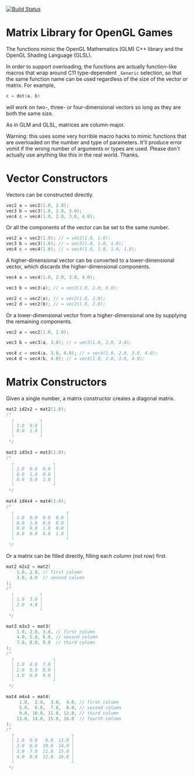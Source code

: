 [![Build Status](https://travis-ci.org/ned/matrix-glsl.svg?branch=master)](https://travis-ci.org/ned/matrix-glsl)

# Matrix Library for OpenGL Games

The functions mimic the OpenGL Mathematics (GLM) C++ library and the OpenGL Shading Language (GLSL).

In order to support overloading, the functions are actually function-like macros that wrap around C11 type-dependent `_Generic` selection, so that the same function name can be used regardless of the size of the vector or matrix.
For example,

```c
c = dot(a, b)
```

will work on two-, three- or four-dimensional vectors so long as they are both the same size.

As in GLM and GLSL, matrices are column-major.

Warning: this uses some very horrible macro hacks to mimic functions that are overloaded on the number and type of parameters.
It'll produce error vomit if the wrong number of arguments or types are used.
Please don't actually use anything like this in the real world.
Thanks.

# Vector Constructors

Vectors can be constructed directly.

```c
vec2 a = vec2(1.0, 2.0);
vec3 b = vec3(1.0, 2.0, 3.0);
vec4 c = vec4(1.0, 2.0, 3.0, 4.0);
```

Or all the components of the vector can be set to the same number.

```c
vec2 a = vec2(1.0); // = vec2(1.0, 1.0);
vec3 b = vec3(1.0); // = vec3(1.0, 1.0, 1.0);
vec4 c = vec4(1.0); // = vec4(1.0, 1.0, 1.0, 1.0);
```

A higher-dimensional vector can be converted to a lower-dimensional vector, which discards the higher-dimensional components.


```c
vec4 a = vec4(1.0, 2.0, 3.0, 4.0);

vec3 b = vec3(a); // = vec3(1.0, 2.0, 3.0);

vec2 c = vec2(a); // = vec2(1.0, 2.0);
vec2 d = vec2(b); // = vec2(1.0, 2.0);
```

Or a lower-dimensional vector from a higher-dimensional one by supplying the remaining components.

```c
vec2 a = vec2(1.0, 2.0);

vec3 b = vec3(a, 3.0); // = vec3(1.0, 2.0, 3.0);

vec4 c = vec4(a, 3.0, 4.0); // = vec4(1.0, 2.0, 3.0, 4.0);
vec4 d = vec4(b, 4.0); // = vec4(1.0, 2.0, 3.0, 4.0);
```

# Matrix Constructors

Given a single number, a matrix constructor creates a diagonal matrix.

```c
mat2 id2x2 = mat2(1.0);
/*
  ┌          ┐
  │ 1.0  0.0 │
  │ 0.0  1.0 │
  └          ┘
 */

mat3 id3x3 = mat3(1.0);
/*
  ┌               ┐
  │ 1.0  0.0  0.0 │
  │ 0.0  1.0  0.0 │
  │ 0.0  0.0  1.0 │
  └               ┘
 */

mat4 id4x4 = mat4(1.0);
/*
  ┌                    ┐
  │ 1.0  0.0  0.0  0.0 │
  │ 0.0  1.0  0.0  0.0 │
  │ 0.0  0.0  1.0  0.0 │
  │ 0.0  0.0  0.0  1.0 │
  └                    ┘
 */
```

Or a matrix can be filled directly, filling each *column* (not row) first.

```c
mat2 m2x2 = mat2(
    1.0, 2.0, // first column
    3.0, 4.0  // second column
);
/*
  ┌          ┐
  │ 1.0  3.0 │
  │ 2.0  4.0 │
  └          ┘
 */

mat3 m3x3 = mat3(
    1.0, 2.0, 3.0, // first column
    4.0, 5.0, 6.0, // second column
    7.0, 8.0, 9.0  // third column
);
/*
  ┌               ┐
  │ 1.0  4.0  7.0 │
  │ 2.0  5.0  8.0 │
  │ 3.0  6.0  9.0 │
  └               ┘
 */

mat4 m4x4 = mat4(
     1.0,  2.0,  3.0,  4.0, // first column
     5.0,  6.0,  7.0,  8.0, // second column
     9.0, 10.0, 11.0, 12.0, // third column
    13.0, 14.0, 15.0, 16.0  // fourth column
);
/*
  ┌                      ┐
  │ 1.0  5.0   9.0  13.0 │
  │ 2.0  6.0  10.0  14.0 │
  │ 3.0  7.0  11.0  15.0 │
  │ 4.0  8.0  12.0  16.0 │
  └                      ┘
 */
```
